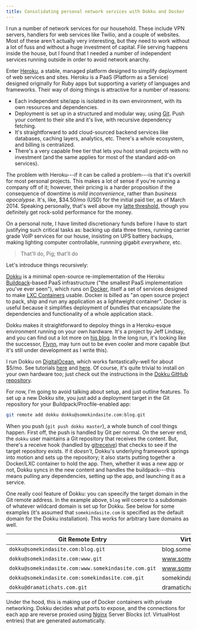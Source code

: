 ```yaml
---
title: Consolidating personal network services with Dokku and Docker
---
```


I run a number of network services for our household. These include VPN servers, handlers for web services like Twilio, and a couple of websites. Most of these aren't actually very interesting, but they need to work without a lot of fuss and without a huge investment of capital. File serving happens inside the house, but I found that I needed a number of independent services running outside in order to avoid network anarchy.

Enter [Heroku][], a stable, managed platform designed to simplify deployment of web services and sites. Heroku is a PaaS (Platform as a Service) designed originally for Ruby apps but supporting a variety of languages and frameworks. Their way of doing things is attractive for a number of reasons:

- Each independent site/app is isolated in its own environment, with its own resources and dependencies.
- Deployment is set up in a structured and modular way, using [Git][]. Push your content to their site and it's live, with recursive dependency fetching.
- It's straightforward to add cloud-sourced backend services like databases, caching layers, analytics, etc. There's a whole ecosystem, and billing is centralized.
- There's a very capable free tier that lets you host small projects with no investment (and the same applies for most of the standard add-on services).

The problem with Heroku---if it can be called a problem---is that it's overkill for most personal projects. This makes a lot of sense if you're running a company off of it; however, their pricing is a harder proposition if the consequence of downtime is *mild inconvenience*, rather than *business apocalypse*. It's, like, $34.50/mo (USD) for the initial paid tier, as of March 2014. Speaking personally, that's well above my [latte threshold][], though you definitely get rock-solid performance for the money.

On a personal note, I have limited discretionary funds before I have to start justifying such critical tasks as: backing up data three times, running carrier grade VoIP services for our house, insisting on UPS battery backups, making lighting computer controllable, runnning gigabit *everywhere*, etc.

> That'll do, Pig; that'll do

Let's introduce things recursively:

[Dokku][] is a minimal open-source re-implementation of the Heroku [Buildpack][]-based PaaS infrastructure ("the smallest PaaS implementation you've ever seen"), which runs on 
[Docker][], itself a set of services designed to make [LXC Containers][] usable. Docker is billed as "an open source project to pack, ship and run any application as a lightweight container". Docker is useful because it simplifies deployment of bundles that encapsulate the dependencies and functionality of a whole application stack.

Dokku makes it straightforward to depoloy things in a Heroku-esque environment running on your own hardware. It's a project by Jeff Lindsay, and you can find out a lot more on [his blog][DokkuBlog]. In the long run, it's looking like the successor, [Flynn][], may turn out to be even cooler and more capable (but it's still under development as I write this).

I run Dokku on [DigitalOcean][], which works fantastically-well for about $5/mo. See tutorials [here][HowToDokkuDO] and [here][DeployingDokkuDO]. Of course, it's quite trivial to install on your own hardware too; just check out the instructions in the [Dokku GitHub repository][Dokku].

For now, I'm going to avoid talking about setup, and just outline features. To set up a new Dokku site, you just add a deployment target in the Git repository for your Buildpack/Procfile-enabled app:

````bash
git remote add dokku dokku@somekindasite.com:blog.git
````

When you push (`git push dokku master`), a whole bunch of cool things happen. First off, the push is handled by Git per normal. On the server end, the `dokku` user maintains a Git repository that receives the content. But, there's a receive hook (handled by [gitreceive][]) that checks to see if the target repository exists. If it *doesn't*, Dokku's underlying framework springs into motion and sets up the repository; it also starts putting together a Docker/LXC container to hold the app. Then, whether it was a new app or not, Dokku syncs in the new content and handles the buildpack---this means pulling any dependencies, setting up the app, and launching it as a service.

One really cool feature of Dokku: you can speecify the target domain in the Git remote address. In the example above, `blog` will coerce to a subdomain of whatever wildcard domain is set up for Dokku. See below for some examples (it's assumed that `somekindasite.com` is specified as the default domain for the Dokku installation). This works for arbitrary bare domains as well.

| Git Remote Entry                                    | VirtualHost            |
|-----------------------------------------------------|------------------------|
| `dokku@somekindasite.com:blog.git`                  | blog.somekindasite.com |
| `dokku@somekindasite.com:www.git`                   | www.somekindasite.com  | 
| `dokku@somekindasite.com:www.somekindasite.com.git` | www.somekindasite.com  |
| `dokku@somekindasite.com:somekindasite.com.git`     | somekindasite.com      |
| `dokku@dramatichats.com.git`                        | dramatichats.com       |

Under the hood, this is making use of Docker containers with private networking. Dokku decides what ports to expose, and the connections for each app are reverse proxied using [Nginx][] Server Blocks (cf. VirtualHost entries) that are generated automatically.

[Heroku]: https://www.heroku.com/
[Git]: http://git-scm.com/
[latte threshold]: /glossary
[Dokku]: https://github.com/progrium/dokku
[Buildpack]: https://devcenter.heroku.com/articles/buildpacks
[Docker]: https://www.docker.io/
[LXC Containers]: https://linuxcontainers.org/
[DokkuBlog]: http://progrium.com/blog/2013/06/19/dokku-the-smallest-paas-implementation-youve-ever-seen/
[Flynn]: https://flynn.io/
[DigitalOcean]: https://www.digitalocean.com/
[HowToDokkuDO]: https://www.digitalocean.com/community/articles/how-to-use-the-digitalocean-dokku-application
[DeployingDokkuDO]: https://www.andrewmunsell.com/blog/dokku-tutorial-digital-ocean
[gitreceive]: https://github.com/progrium/gitreceive
[Nginx]: http://wiki.nginx.org/
